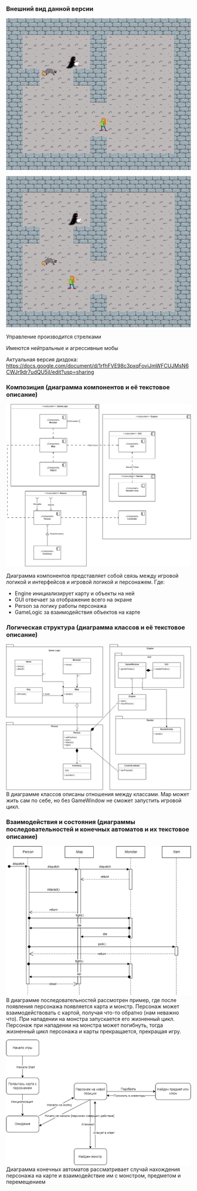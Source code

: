 ### Внешний вид данной версии
![Alt text](img/roguelike1.PNG?raw=true "Game")

![Alt text](img/roguelike2.PNG?raw=true "Game")

Управление производится стрелками

Имеются нейтральные и агрессивные мобы

Актуальная версия диздока:
https://docs.google.com/document/d/1rfhFVE98c3pxqFoviJmWFCUJMsN6CWJr9dr7udQU5jI/edit?usp=sharing

### Композиция (диаграмма компонентов и её текстовое описание)
![Alt text](img/Roguelike-comp-diag.drawio.png?raw=true "Components")

Диаграмма компонентов представляет собой связь между игровой логикой и интерфейсов и игровой логикой и персонажем.
Где:
- Engine инициализирует карту и объекты на ней
- GUI отвечает за отображение всего на экране
- Person за логику работы персонажа
- GameLogic за взаимодействия объектов на карте

### Логическая структура (диаграмма классов и её текстовое описание)
![Alt text](img/Roguelike-class-diag.drawio.png?raw=true "Classes")
В диаграмме классов описаны отношения между классами. 
Map может жить сам по себе, но без GameWindow не сможет запустить игровой цикл.

### Взаимодействия и состояния (диаграммы последовательностей и конечных автоматов и их текстовое описание)
![Alt text](img/Roguelike-seq-diag.drawio.png?raw=true "Sequence diagrams")
В диаграмме последовательностей рассмотрен пример, где после появления персонажа появляется карта и монстр. 
Персонаж может взаимодействовать с картой, получая что-то обратно (нам неважно что). 
При нападении на монстра запускается его жизненный цикл. 
Персонаж при нападении на монстра может погибнуть, тогда жизненный цикл персонажа и  карты прекращается, прекращая игру.


![Alt text](img/Roguelike-fsm.drawio.png?raw=true "Finite state machines")
Диаграмма конечных автоматов рассматривает случай нахождения персонажа на карте и взаимодействие им с монстром, предметом и перемещением

